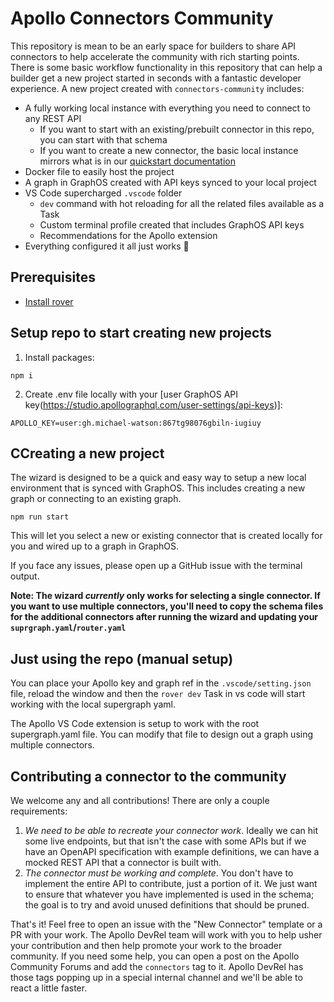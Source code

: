# Apollo Connectors Community

This repository is mean to be an early space for builders to share API connectors to help accelerate the community with rich starting points. There is some basic workflow functionality in this repository that can help a builder get a new project started in seconds with a fantastic developer experience. A new project created with `connectors-community` includes:

- A fully working local instance with everything you need to connect to any REST API
    - If you want to start with an existing/prebuilt connector in this repo, you can start with that schema
    - If you want to create a new connector, the basic local instance mirrors what is in our [quickstart documentation](https://www.apollographql.com/docs/graphos/get-started/guides/rest-quickstart)
- Docker file to easily host the project
- A graph in GraphOS created with API keys synced to your local project
- VS Code supercharged `.vscode` folder
    - `dev` command with hot reloading for all the related files available as a Task
    - Custom terminal profile created that includes GraphOS API keys
    - Recommendations for the Apollo extension
- Everything configured it all just works 💪

##  Prerequisites

- [Install rover](https://www.apollographql.com/docs/rover/getting-started)

## Setup repo to start creating new projects

1. Install packages:

```
npm i
```

2. Create .env file locally with your [user GraphOS API key(https://studio.apollographql.com/user-settings/api-keys)]:

```
APOLLO_KEY=user:gh.michael-watson:867tg98076gbiln-iugiuy
```

## CCreating a new project

The wizard is designed to be a quick and easy way to setup a new local environment that is synced with GraphOS. This includes creating a new graph or connecting to an existing graph. 

```
npm run start
```

This will let you select a new or existing connector that is created locally for you and wired up to a graph in GraphOS. 

If you face any issues, please open up a GitHub issue with the terminal output.

**Note: The wizard *currently* only works for selecting a single connector. If you want to use multiple connectors, you'll need to copy the schema files for the additional connectors after running the wizard and updating your `suprgraph.yaml`/`router.yaml`**

## Just using the repo (manual setup)

You can place your Apollo key and graph ref in the `.vscode/setting.json` file, reload the window and then the `rover dev` Task in vs code will start working with the local supergraph yaml.

The Apollo VS Code extension is setup to work with the root supergraph.yaml file. You can modify that file to design out a graph using multiple connectors.

## Contributing a connector to the community

We welcome any and all contributions! There are only a couple requirements:

1. *We need to be able to recreate your connector work*. Ideally we can hit some live endpoints, but that isn't the case with some APIs but if we have an OpenAPI specification with example definitions, we can have a mocked REST API that a connector is built with.
2. *The connector must be working and complete*. You don't have to implement the entire API to contribute, just a portion of it. We just want to ensure that whatever you have implemented is used in the schema; the goal is to try and avoid unused definitions that should be pruned.

That's it! Feel free to open an issue with the "New Connector" template or a PR with your work. The Apollo DevRel team will work with you to help usher your contribution and then help promote your work to the broader community. If you need some help, you can open a post on the Apollo Community Forums and add the `connectors` tag to it. Apollo DevRel has those tags popping up in a special internal channel and we'll be able to react a little faster.